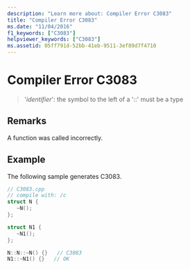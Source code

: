 ```yaml
---
description: "Learn more about: Compiler Error C3083"
title: "Compiler Error C3083"
ms.date: "11/04/2016"
f1_keywords: ["C3083"]
helpviewer_keywords: ["C3083"]
ms.assetid: 05ff791d-52bb-41eb-9511-3ef89d7f4710
---
```

# Compiler Error C3083

> '*identifier*': the symbol to the left of a '::' must be a type

## Remarks

A function was called incorrectly.

## Example

The following sample generates C3083.

```cpp
// C3083.cpp
// compile with: /c
struct N {
   ~N();
};

struct N1 {
   ~N1();
};

N::N::~N() {}   // C3083
N1::~N1() {}   // OK
```
